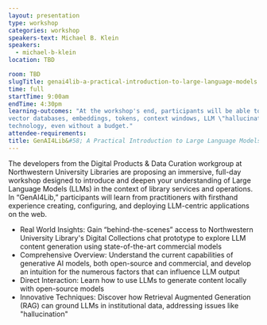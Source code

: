 ```yaml
---
layout: presentation
type: workshop
categories: workshop
speakers-text: Michael B. Klein
speakers:
  - michael-b-klein
location: TBD

room: TBD
slugTitle: genai4lib-a-practical-introduction-to-large-language-models
time: full
startTime: 9:00am
endTime: 4:30pm
learning-outcomes: "At the workshop's end, participants will be able to answer questions about LLMs, multimodal models,
vector databases, embeddings, tokens, context windows, LLM \"hallucinations,\" and how to use this
technology, even without a budget."
attendee-requirements:
title: GenAI4Lib&#58; A Practical Introduction to Large Language Models
---
```

The developers from the Digital Products & Data Curation workgroup at Northwestern University Libraries are proposing an immersive, full-day workshop designed to introduce and deepen your understanding of Large Language Models (LLMs) in the context of library services and operations. In “GenAI4Lib,” participants will learn from practitioners with firsthand experience creating, configuring, and deploying LLM-centric applications on the web.

- Real World Insights: Gain “behind-the-scenes” access to Northwestern University Library's
Digital Collections chat prototype to explore LLM content generation using state-of-the-art
commercial models
- Comprehensive Overview: Understand the current capabilities of generative AI models,
both open-source and commercial, and develop an intuition for the numerous factors that
can influence LLM output
- Direct Interaction: Learn how to use LLMs to generate content locally with open-source
models
- Innovative Techniques: Discover how Retrieval Augmented Generation (RAG) can ground
LLMs in institutional data, addressing issues like "hallucination"
